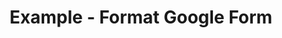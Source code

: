 ---
date:  ""
draft: false
title: "Example - Format Google Form"
thumb:
    image: "cover.jpg"
    anima: ""
    video: ""
layout: ""
weight: 2
lister: 2
format:
    media: "embed"
    model: "google-form"
    datum: "https://docs.google.com/forms/d/e/1FAIpQLScSCd7YQFxYqMfwBEHgeWVL_Jfs236LA0XkUGG3HursbOeUXw"
require:
    - prop: "linux"
      name: "linux"
      icon: ""
      desc: "Suspendisse condimentum ipsum vel mi luctus, nec ornare est porttitor."
metadata:
    index: false
    thumb: "cover.jpg"
    group: []
    author: ["Al Muhdil Karim"]
description: "Lorem ipsum dolor sit amet, consectetur adipiscing elit. Etiam aliquam libero et magna suscipit vestibulum. Suspendisse condimentum ipsum vel mi luctus, nec ornare est porttitor."
---